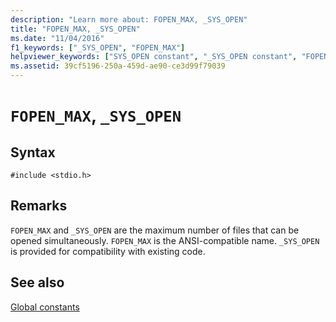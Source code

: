 ```yaml
---
description: "Learn more about: FOPEN_MAX, _SYS_OPEN"
title: "FOPEN_MAX, _SYS_OPEN"
ms.date: "11/04/2016"
f1_keywords: ["_SYS_OPEN", "FOPEN_MAX"]
helpviewer_keywords: ["SYS_OPEN constant", "_SYS_OPEN constant", "FOPEN_MAX constant", "files [C++], maximum open", "maximum number of files", "open files, maximum"]
ms.assetid: 39cf5196-250a-459d-ae90-ce3d99f79039
---
```

# `FOPEN_MAX`, `_SYS_OPEN`

## Syntax

```
#include <stdio.h>
```

## Remarks

 `FOPEN_MAX` and `_SYS_OPEN` are the maximum number of files that can be opened simultaneously. `FOPEN_MAX` is the ANSI-compatible name. `_SYS_OPEN` is provided for compatibility with existing code.

## See also

[Global constants](./global-constants.md)
